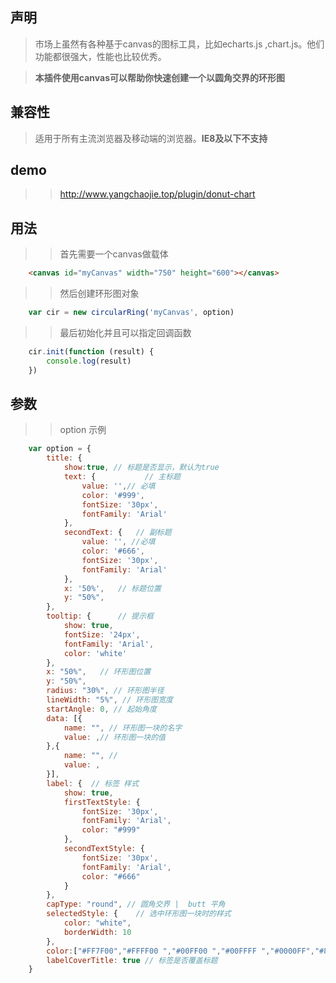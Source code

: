 ## 声明

> 市场上虽然有各种基于canvas的图标工具，比如echarts.js ,chart.js。他们功能都很强大，性能也比较优秀。

> **本插件使用canvas可以帮助你快速创建一个以圆角交界的环形图**
## 兼容性
> 适用于所有主流浏览器及移动端的浏览器。**IE8及以下不支持**
## demo
>> http://www.yangchaojie.top/plugin/donut-chart
## 用法
>> 首先需要一个canvas做载体
```html
    <canvas id="myCanvas" width="750" height="600"></canvas>
```
>> 然后创建环形图对象
```javascript
    var cir = new circularRing('myCanvas', option)
```
>> 最后初始化并且可以指定回调函数
```javascript
    cir.init(function (result) {
        console.log(result)
    })
```
## 参数
>> option 示例
```javascript
    var option = {
        title: {
            show:true, // 标题是否显示，默认为true
            text: {           // 主标题
                value: '',// 必填
                color: '#999',
                fontSize: '30px',
                fontFamily: 'Arial'
            },
            secondText: {   // 副标题
                value: '', //必填
                color: '#666',
                fontSize: '30px',
                fontFamily: 'Arial'
            },
            x: '50%',   // 标题位置
            y: "50%",   
        },
        tooltip: {      // 提示框
            show: true, 
            fontSize: '24px',
            fontFamily: 'Arial',
            color: 'white'
        },
        x: "50%",   // 环形图位置
        y: "50%",
        radius: "30%", // 环形图半径
        lineWidth: "5%", // 环形图宽度
        startAngle: 0, // 起始角度
        data: [{
            name: "", // 环形图一块的名字
            value: ,// 环形图一块的值
        },{
            name: "", // 
            value: ,
        }],
        label: {  // 标签 样式
            show: true,
            firstTextStyle: {
                fontSize: '30px',
                fontFamily: 'Arial',
                color: "#999"
            },
            secondTextStyle: {
                fontSize: '30px',
                fontFamily: 'Arial',
                color: "#666"
            }
        },
        capType: "round", // 圆角交界 |  butt 平角
        selectedStyle: {    // 选中环形图一块时的样式
            color: "white",
            borderWidth: 10
        },
        color:["#FF7F00","#FFFF00 ","#00FF00 ","#00FFFF ","#0000FF","#8B00FF","#FF0000 "], // 环形图每块分配的颜色
        labelCoverTitle: true // 标签是否覆盖标题
    }
```